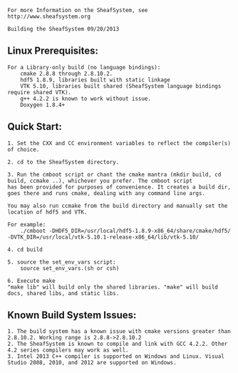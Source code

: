 
	For more Information on the SheafSystem, see http://www.sheafsystem.org

	Building the SheafSystem 09/20/2013


Linux Prerequisites:
-
	For a Library-only build (no language bindings):
		cmake 2.8.8 through 2.8.10.2. 
		hdf5 1.8.9, libraries built with static linkage
		VTK 5.10, libraries built shared (SheafSystem language bindings require shared VTK).
		g++ 4.2.2 is known to work without issue. 
		Doxygen 1.8.4+
	
Quick Start:
-
	1. Set the CXX and CC environment variables to reflect the compiler(s) of choice.

	2. cd to the SheafSystem directory.

	3. Run the cmboot script or chant the cmake mantra (mkdir build, cd build, ccmake ..), whichever you prefer. The cmboot script 
	has been provided for purposes of convenience. It creates a build dir, goes there and runs cmake, dealing with any command line args. 

	You may also run ccmake from the build directory and manually set the location of hdf5 and VTK.
	
	For example:
		./cmboot -DHDF5_DIR=/usr/local/hdf5-1.8.9-x86_64/share/cmake/hdf5/ -DVTK_DIR=/usr/local/vtk-5.10.1-release-x86_64/lib/vtk-5.10/
		
	4. cd build

	5. source the set_env_vars script:
   		source set_env_vars.(sh or csh)
	
	6. Execute make
   	"make lib" will build only the shared libraries. "make" will build docs, shared libs, and static libs.


Known Build System Issues:
-
	1. The build system has a known issue with cmake versions greater than 2.8.10.2. Working range is 2.8.8->2.8.10.2
	2. The SheafSystem is known to compile and link with GCC 4.2.2. Other 4.2 series compilers may work as well. 
	3. Intel 2013 C++ compiler is supported on Windows and Linux. Visual Studio 2008, 2010, and 2012 are supported on Windows.
